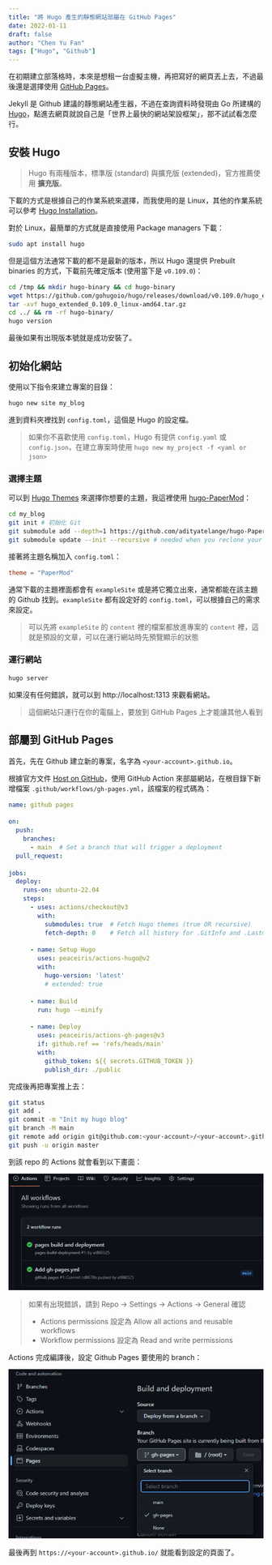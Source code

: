 ```yaml
---
title: "將 Hugo 產生的靜態網站部屬在 GitHub Pages"
date: 2022-01-11
draft: false
author: "Chen Yu Fan"
tags: ["Hugo", "Github"]
---
```


在初期建立部落格時，本來是想租一台虛擬主機，再把寫好的網頁丟上去，不過最後還是選擇使用 [GitHub Pages](https://pages.github.com/)。

Jekyll 是 Github 建議的靜態網站產生器，不過在查詢資料時發現由 Go 所建構的 [Hugo](https://gohugo.io/)，點進去網頁就說自己是「世界上最快的網站架設框架」，那不試試看怎麼行。

<!--more-->

## 安裝 Hugo

> Hugo 有兩種版本，標準版 (standard) 與擴充版 (extended)，官方推薦使用 **擴充版**。

下載的方式是根據自己的作業系統來選擇，而我使用的是 Linux，其他的作業系統可以參考 [Hugo Installation](https://gohugo.io/installation/)。

對於 Linux，最簡單的方式就是直接使用 Package managers 下載：

```bash
sudo apt install hugo
```

但是這個方法通常下載的都不是最新的版本，所以 Hugo 還提供 Prebuilt binaries 的方式，下載前先確定版本 (使用當下是 `v0.109.0`)：

```bash
cd /tmp && mkdir hugo-binary && cd hugo-binary
wget https://github.com/gohugoio/hugo/releases/download/v0.109.0/hugo_extended_0.109.0_linux-amd64.tar.gz 
tar -xvf hugo_extended_0.109.0_linux-amd64.tar.gz
cd ../ && rm -rf hugo-binary/
hugo version
```

最後如果有出現版本號就是成功安裝了。

## 初始化網站

使用以下指令來建立專案的目錄：

```bash
hugo new site my_blog
```

進到資料夾裡找到 `config.toml`，這個是 Hugo 的設定檔。

> 如果你不喜歡使用 `config.toml`，Hugo 有提供 `config.yaml` 或 `config.json`，在建立專案時使用 `hugo new my_project -f <yaml or json>`

### 選擇主題

可以到 [Hugo Themes](https://themes.gohugo.io/) 來選擇你想要的主題，我這裡使用 [hugo-PaperMod](https://github.com/adityatelange/hugo-PaperMod)：

```bash
cd my_blog
git init # 初始化 Git
git submodule add --depth=1 https://github.com/adityatelange/hugo-PaperMod.git themes/PaperMod 
git submodule update --init --recursive # needed when you reclone your repo (submodules may not get cloned automatically)
```

接著將主題名稱加入 `config.toml`：

```toml
theme = "PaperMod"
```

通常下載的主題裡面都會有 `exampleSite` 或是將它獨立出來，通常都能在該主題的 Github 找到。`exampleSite` 都有設定好的 `config.toml`，可以根據自己的需求來設定。

> 可以先將 `exampleSite` 的 `content` 裡的檔案都放進專案的 `content` 裡，這就是預設的文章，可以在運行網站時先預覽顯示的狀態

### 運行網站

```bash
hugo server
```

如果沒有任何錯誤，就可以到 http://localhost:1313 來觀看網站。

> 這個網站只運行在你的電腦上，要放到 GitHub Pages 上才能讓其他人看到

## 部屬到 GitHub Pages

首先，先在 Github 建立新的專案，名字為 `<your-account>.github.io`。

根據官方文件 [Host on GitHub](https://gohugo.io/hosting-and-deployment/hosting-on-github/)，使用 GitHub Action 來部屬網站，在根目錄下新增檔案 `.github/workflows/gh-pages.yml`，該檔案的程式碼為：

```yml
name: github pages

on:
  push:
    branches:
      - main  # Set a branch that will trigger a deployment
  pull_request:

jobs:
  deploy:
    runs-on: ubuntu-22.04
    steps:
      - uses: actions/checkout@v3
        with:
          submodules: true  # Fetch Hugo themes (true OR recursive)
          fetch-depth: 0    # Fetch all history for .GitInfo and .Lastmod

      - name: Setup Hugo
        uses: peaceiris/actions-hugo@v2
        with:
          hugo-version: 'latest'
          # extended: true

      - name: Build
        run: hugo --minify

      - name: Deploy
        uses: peaceiris/actions-gh-pages@v3
        if: github.ref == 'refs/heads/main'
        with:
          github_token: ${{ secrets.GITHUB_TOKEN }}
          publish_dir: ./public
```

完成後再把專案推上去：

```bash
git status
git add .
git commit -m "Init my hugo blog"
git branch -M main
git remote add origin git@github.com:<your-account>/<your-account>.github.io.git
git push -u origin master
```

到該 repo 的 Actions 就會看到以下畫面：

![github-actions-build.png](/images/Hugo-with-Github-Pages/github-actions-build.png)

> 如果有出現錯誤，請到 Repo -> Settings -> Actions -> General 確認
> - Actions permissions 設定為 Allow all actions and reusable workflows
> - Workflow permissions 設定為 Read and write permissions

Actions 完成編譯後，設定 Github Pages 要使用的 branch：

![github-pages-branch-select.png](/images/Hugo-with-Github-Pages/github-pages-branch-select.png)

最後再到 `https://<your-account>.github.io/` 就能看到設定的頁面了。